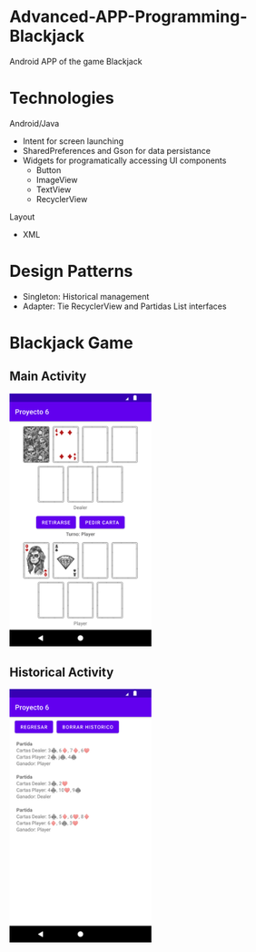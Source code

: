 # Advanced-APP-Programming-Blackjack
Android APP of the game Blackjack

# Technologies
Android/Java
* Intent for screen launching
* SharedPreferences and Gson for data persistance
* Widgets for programatically accessing UI components
    * Button
    * ImageView
    * TextView
    * RecyclerView

Layout
* XML

# Design Patterns
* Singleton: Historical management
* Adapter: Tie RecyclerView and Partidas List interfaces

# Blackjack Game

## Main Activity
<img src="https://github.com/grimloc-aduque/Advanced-APP-Programming-Blackjack/blob/master/git_images/main_activity.png" style="width:250px;"/>

## Historical Activity
<img src="https://github.com/grimloc-aduque/Advanced-APP-Programming-Blackjack/blob/master/git_images/historico_activity.png" style="width:250px;"/>
